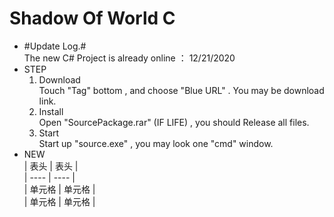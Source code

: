# Shadow Of World C  
+ #Update Log.#  
  The new C# Project is already online ： 12/21/2020  
+ STEP  
  1. Download  
    Touch "Tag" bottom , and choose "Blue URL" . You may be download link.  
  2. Install   
    Open "SourcePackage.rar" (IF LIFE) , you should Release all files.  
  3. Start  
    Start up "source.exe" , you may look one "cmd" window.     
+ NEW  
  |  表头   | 表头  |  
|  ----  | ----  |  
| 单元格  | 单元格 |  
| 单元格  | 单元格 |   
